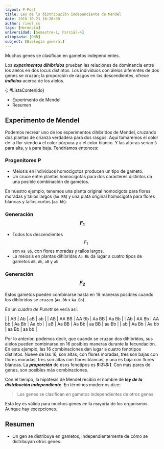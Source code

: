 ```yaml
---
layout: P-Post
title: Ley de la distribución independiente de Mendel
date: 2016-10-21 16:20:00
author: rivel_co
tags: [Herencia]
universidad: [Semestre-1, Parcial-4]
olimpiada: [ONB]
subject: [Biología general]
---
```


Muchos genes se clasifican en gametos independientes.

Los ***experimentos dihíbridos*** prueban las relaciones de dominancia entre los alelos en dos locus distintos. Los individuos con alelos diferentes de dos genes se cruzan; la proporción de rasgos en los descendientes, ofrece ***indicios*** acerca de los alelos.

{: #ListaContenido}
- Experimento de Mendel
- Resumen

## Experimento de Mendel

Podemos recrear uno de los experimentos dihíbridos de Mendel, cruzando dos plantas de crianza verdadera para dos rasgos. Aquí tomaremos el color de la flor siendo `A` el color púrpura y `a` el color blanco. Y las alturas serían `B` para alta, y `b` para baja. Tendríamos entonces:

### Progenitores P

- Meiosis en individuos homocigotos producen un tipo de gameto.
- Un cruce entre plantas homocigotas para dos caracteres distintos da una posible combinación de gametos.

En nuestro ejemplo, tenemos una planta original homocigota para flores moradas y tallos largos (`AA BB`) y una plata original homocigota para flores blancas y tallos cortos (`aa bb`).

### Generación $$ F_1 $$

- Todos los descendientes $$ F_1 $$ son `Aa Bb`, con flores moradas y tallos largos.
- La meiosis en plantas dihíbridas `Aa Bb` da lugar a cuatro tipos de gametos `AB`, `Ab`, `aB` y `ab`

### Generación $$ F_2 $$

Estos gametos pueden combinarse hasta en 16 maneras posibles cuando los dihíbridos se cruzan (`Aa Bb` x `Aa Bb`).

En un *cuadro de Punett* se vería así:

|    |   AB  |   Ab  |   aB  |   ab  |
| AB | AA BB | AA Bb | Aa BB | Aa Bb |
| Ab | AA Bb | AA bb | Aa Bb | Aa bb |
| aB | Aa BB | Aa Bb | aa BB | aa Bb |
| ab | Aa Bb | Aa bb | aa Bb | aa bb |

Por lo anterior, podemos decir, que cuando se cruzan dos dihíbridos, sus alelos pueden combinarse en 16 posibles maneras durante la fecundación. En este ejemplo, las 16 combinaciones dan lugar a cuatro fenotipos distintos. Nueve de las 16, son altas, con flores moradas, tres son bajas con flores moradas, tres son altas con flores blancas, y una es baja con flores blancas. La ***proporción*** de esos fenotipos es ***9:3:3:1***. Con más pares de genes, son posibles más combinaciones.

Con el tiempo, la hipótesis de Mendel recibió el nombre de ***ley de la distribución independiente***. En términos modernos dice:

> Los genes se clasifican en gametos independientes de otros genes.

Esta ley es válida para muchos genes en la mayoría de los organismos. Aunque hay excepciones.

## Resumen

- Un gen se distribuye en gametos, independientemente de cómo se distribuyan otros genes.